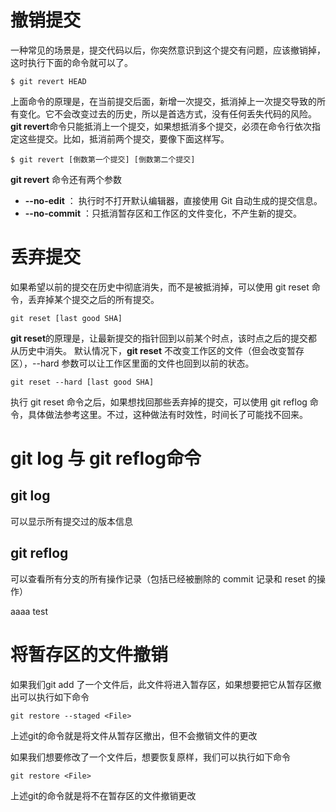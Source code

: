 # 撤销提交
一种常见的场景是，提交代码以后，你突然意识到这个提交有问题，应该撤销掉，这时执行下面的命令就可以了。
```text
$ git revert HEAD
```
上面命令的原理是，在当前提交后面，新增一次提交，抵消掉上一次提交导致的所有变化。它不会改变过去的历史，所以是首选方式，没有任何丢失代码的风险。
**git revert**命令只能抵消上一个提交，如果想抵消多个提交，必须在命令行依次指定这些提交。比如，抵消前两个提交，要像下面这样写。
```text
$ git revert [倒数第一个提交] [倒数第二个提交]
```

**git revert** 命令还有两个参数
* **--no-edit** ： 执行时不打开默认编辑器，直接使用 Git 自动生成的提交信息。
* **--no-commit** ：只抵消暂存区和工作区的文件变化，不产生新的提交。

# 丢弃提交
如果希望以前的提交在历史中彻底消失，而不是被抵消掉，可以使用 git reset 命令，丢弃掉某个提交之后的所有提交。
```text
git reset [last good SHA]
```
**git reset**的原理是，让最新提交的指针回到以前某个时点，该时点之后的提交都从历史中消失。
默认情况下，**git reset** 不改变工作区的文件（但会改变暂存区），--hard 参数可以让工作区里面的文件也回到以前的状态。
```text
git reset --hard [last good SHA]
```
执行 git reset 命令之后，如果想找回那些丢弃掉的提交，可以使用 git reflog 命令，具体做法参考这里。不过，这种做法有时效性，时间长了可能找不回来。



# git log 与 git reflog命令
## git log
可以显示所有提交过的版本信息
## git reflog
可以查看所有分支的所有操作记录（包括已经被删除的 commit 记录和 reset 的操作）

aaaa test 



# 将暂存区的文件撤销
如果我们git add <File>了一个文件后，此文件将进入暂存区，如果想要把它从暂存区撤出可以执行如下命令
```text
git restore --staged <File> 
```
上述git的命令就是将文件从暂存区撤出，但不会撤销文件的更改

如果我们想要修改了一个文件后，想要恢复原样，我们可以执行如下命令
```text
git restore <File>
```
上述git的命令就是将不在暂存区的文件撤销更改

